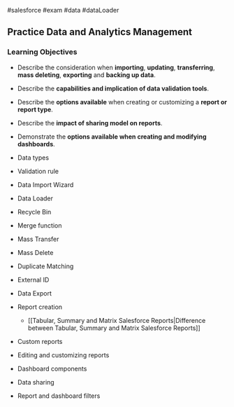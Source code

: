 #salesforce #exam #data #dataLoader 

## Practice Data and Analytics Management

### Learning Objectives
- Describe the consideration when **importing**, **updating**, **transferring**, **mass deleting**, **exporting** and **backing up data**.
- Describe the **capabilities and implication of data validation tools**.
- Describe the **options available** when creating or customizing a **report or report type**.
- Describe the **impact of sharing model on reports**.
- Demonstrate the **options available when creating and modifying dashboards**.

- Data types
- Validation rule
- Data Import Wizard
- Data Loader
- Recycle Bin
- Merge function
- Mass Transfer
-  Mass Delete
- Duplicate Matching
- External ID
- Data Export
- Report creation
  - [[Tabular, Summary and Matrix Salesforce Reports|Difference between Tabular, Summary and Matrix Salesforce Reports]] 
-  Custom reports
-  Editing and customizing reports
- Dashboard components
-  Data sharing
- Report and dashboard filters

